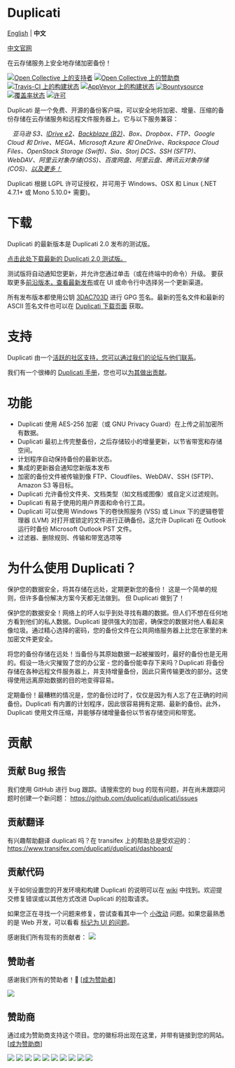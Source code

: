 # Duplicati

[English](./README.md) | **中文**

[中文官网](https://duplicati.cn)

在云存储服务上安全地存储加密备份！

<!---
以下功能目前不可用...
[![问题统计](http://www.issuestats.com/github/duplicati/duplicati/badge/pr)](http://www.issuestats.com/github/duplicati/duplicati/)
[![问题统计](http://www.issuestats.com/github/duplicati/duplicati/badge/issue)](http://www.issuestats.com/github/duplicati/duplicati/)
-->

<!--
已移除 Gitter
[![在 https://gitter.im/duplicati/Lobby 聊天](https://badges.gitter.im/duplicati/Lobby.svg)](https://gitter.im/duplicati/Lobby?utm_source=badge&utm_medium=badge&utm_campaign=pr-badge&utm_content=badge)
-->

[![Open Collective 上的支持者](https://opencollective.com/duplicati/backers/badge.svg)](#backers) [![Open Collective 上的赞助商](https://opencollective.com/duplicati/sponsors/badge.svg)](#sponsors) [![Travis-CI 上的构建状态](https://travis-ci.org/duplicati/duplicati.svg?branch=master)](https://travis-ci.org/duplicati/duplicati)
[![AppVeyor 上的构建状态](https://ci.appveyor.com/api/projects/status/h8s5nau9mn311hq0/branch/master?svg=true)](https://ci.appveyor.com/project/kenkendk/duplicati/branch/master)
[![Bountysource](https://www.bountysource.com/badge/tracker?tracker_id=4870652)](https://www.bountysource.com/teams/duplicati?tracker_ids=4870652&utm_medium=shield&utm_campaign=TRACKER_BADGE)
[![覆盖率状态](https://coveralls.io/repos/github/duplicati/duplicati/badge.svg?branch=HEAD)](https://coveralls.io/github/duplicati/duplicati?branch=HEAD)
[![许可](https://img.shields.io/github/license/duplicati/duplicati.svg)](https://github.com/duplicati/duplicati/blob/master/LICENSE.txt)


Duplicati 是一个免费、开源的备份客户端，可以安全地将加密、增量、压缩的备份存储在云存储服务和远程文件服务器上。它与以下服务兼容：

&nbsp;&nbsp; *亚马逊 S3、[IDrive e2](https://www.idrive.com/e2/duplicati "使用 Duplicati 与 IDrive e2")、[Backblaze (B2)](https://www.backblaze.com/blog/duplicati-backups-cloud-storage/ "Duplicati 与 Backblaze B2 云存储")、Box、Dropbox、FTP、Google Cloud 和 Drive、MEGA、Microsoft Azure 和 OneDrive、Rackspace Cloud Files、OpenStack Storage (Swift)、Sia、Storj DCS、SSH (SFTP)、WebDAV、阿里云对象存储(OSS)、百度网盘、阿里云盘、腾讯云对象存储 (COS)、[以及更多！](https://duplicati.readthedocs.io/en/latest/01-introduction/#supported-backends)*

Duplicati 根据 LGPL 许可证授权，并可用于 Windows、OSX 和 Linux (.NET 4.7.1+ 或 Mono 5.10.0+ 需要)。

下载
========

Duplicati 的最新版本是 Duplicati 2.0 发布的测试版。

[点击此处下载最新的 Duplicati 2.0 测试版。](http://www.duplicati.com/download)

测试版将自动通知您更新，并允许您通过单击（或在终端中的命令）升级。
要获取更多[前沿版本，查看最新发布](https://github.com/duplicati/duplicati/releases)或在 UI 或命令行中选择另一个更新渠道。

所有发布版本都使用公钥 [3DAC703D](https://pgp.mit.edu/pks/lookup?op=get&search=0xC20E90473DAC703D) 进行 GPG 签名。最新的签名文件和最新的 ASCII 签名文件也可以在 [Duplicati 下载页面](https://github.com/duplicati/duplicati/releases) 获取。

支持
=======

Duplicati 由一个[活跃的社区支持，您可以通过我们的论坛与他们联系](https://forum.duplicati.com)。

我们有一个很棒的 [Duplicati 手册](https://docs.duplicati.com)，您也可以[为其做出贡献](https://github.com/kees-z/DuplicatiDocs)。

功能
========

  * Duplicati 使用 AES-256 加密（或 GNU Privacy Guard）在上传之前加密所有数据。
  * Duplicati 最初上传完整备份，之后存储较小的增量更新，以节省带宽和存储空间。
  * 计划程序自动保持备份的最新状态。
  * 集成的更新器会通知您新版本发布
  * 加密的备份文件被传输到像 FTP、Cloudfiles、WebDAV、SSH (SFTP)、Amazon S3 等目标。
  * Duplicati 允许备份文件夹、文档类型（如文档或图像）或自定义过滤规则。
  * Duplicati 有易于使用的用户界面和命令行工具。
  * Duplicati 可以使用 Windows 下的卷快照服务 (VSS) 或 Linux 下的逻辑卷管理器 (LVM) 对打开或锁定的文件进行正确备份。这允许 Duplicati 在 Outlook 运行时备份 Microsoft Outlook PST 文件。
  * 过滤器、删除规则、传输和带宽选项等

为什么使用 Duplicati？
==================

保护您的数据安全，将其存储在远处，定期更新您的备份！
这是一个简单的规则，但许多备份解决方案今天都无法做到。
但 Duplicati 做到了！

保护您的数据安全！网络上的坏人似乎到处寻找有趣的数据。但人们不想在任何地方看到他们的私人数据。Duplicati 提供强大的加密，确保您的数据对他人看起来像垃圾。通过精心选择的密码，您的备份文件在公共网络服务器上比您在家里的未加密文件更安全。

将您的备份存储在远处！当备份与其原始数据一起被摧毁时，最好的备份也是无用的。假设一场火灾摧毁了您的办公室 - 您的备份能幸存下来吗？Duplicati 将备份存储在各种远程文件服务器上，并支持增量备份，因此只需传输更改的部分。这使得使用远离原始数据的目的地变得容易。

定期备份！最糟糕的情况是，您的备份过时了，仅仅是因为有人忘了在正确的时间备份。Duplicati 有内置的计划程序，因此很容易拥有定期、最新的备份。此外，Duplicati 使用文件压缩，并能够存储增量备份以节省存储空间和带宽。

贡献
==================

## 贡献 Bug 报告
我们使用 GitHub 进行 bug 跟踪。请搜索您的 bug 的现有问题，并在尚未跟踪问题时创建一个新问题：
https://github.com/duplicati/duplicati/issues

## 贡献翻译
有兴趣帮助翻译 duplicati 吗？在 transifex 上的帮助总是受欢迎的：
https://www.transifex.com/duplicati/duplicati/dashboard/

## 贡献代码
关于如何设置您的开发环境和构建 Duplicati 的说明可以在 [wiki](https://github.com/duplicati/duplicati/wiki/How-to-build-from-source) 中找到。欢迎提交修复错误或以其他方式改进 Duplicati 的拉取请求。

如果您正在寻找一个问题来修复，尝试查看其中一个 [小改动](https://github.com/duplicati/duplicati/issues?q=is%3Aissue+is%3Aopen+label%3A%22minor+change%22) 问题。如果您最熟悉的是 Web 开发，可以看看 [标记为 UI 的问题](https://github.com/duplicati/duplicati/issues?q=is%3Aissue+is%3Aopen+label%3A%22UI%22)。

感谢我们所有现有的贡献者：
<a href="https://github.com/duplicati/duplicati/graphs/contributors"><img src="https://opencollective.com/duplicati/contributors.svg?width=890" /></a>


## 赞助者

感谢我们所有的赞助者！🙏 [[成为赞助者](https://opencollective.com/duplicati#backer)]

<a href="https://opencollective.com/duplicati#backers" target="_blank"><img src="https://opencollective.com/duplicati/backers.svg?width=890"></a>


## 赞助商

通过成为赞助商支持这个项目。您的徽标将出现在这里，并带有链接到您的网站。[[成为赞助商](https://opencollective.com/duplicati#sponsor)]

<a href="https://opencollective.com/duplicati/sponsor/0/website" target="_blank"><img src="https://opencollective.com/duplicati/sponsor/0/avatar.svg"></a>
<a href="https://opencollective.com/duplicati/sponsor/1/website" target="_blank"><img src="https://opencollective.com/duplicati/sponsor/1/avatar.svg"></a>
<a href="https://opencollective.com/duplicati/sponsor/2/website" target="_blank"><img src="https://opencollective.com/duplicati/sponsor/2/avatar.svg"></a>
<a href="https://opencollective.com/duplicati/sponsor/3/website" target="_blank"><img src="https://opencollective.com/duplicati/sponsor/3/avatar.svg"></a>
<a href="https://opencollective.com/duplicati/sponsor/4/website" target="_blank"><img src="https://opencollective.com/duplicati/sponsor/4/avatar.svg"></a>
<a href="https://opencollective.com/duplicati/sponsor/5/website" target="_blank"><img src="https://opencollective.com/duplicati/sponsor/5/avatar.svg"></a>
<a href="https://opencollective.com/duplicati/sponsor/6/website" target="_blank"><img src="https://opencollective.com/duplicati/sponsor/6/avatar.svg"></a>
<a href="https://opencollective.com/duplicati/sponsor/7/website" target="_blank"><img src="https://opencollective.com/duplicati/sponsor/7/avatar.svg"></a>
<a href="https://opencollective.com/duplicati/sponsor/8/website" target="_blank"><img src="https://opencollective.com/duplicati/sponsor/8/avatar.svg"></a>
<a href="https://opencollective.com/duplicati/sponsor/9/website" target="_blank"><img src="https://opencollective.com/duplicati/sponsor/9/avatar.svg"></a>
